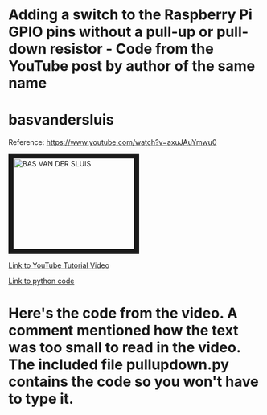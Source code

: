 # Adding a switch to the Raspberry Pi GPIO pins without a pull-up or pull-down resistor - Code from the YouTube post by author of the same name

# basvandersluis
Reference: https://www.youtube.com/watch?v=axuJAuYmwu0

<a href="http://www.youtube.com/watch?feature=player_embedded&v=axuJAuYmwu0
" target="_blank"><img src="http://img.youtube.com/vi/axuJAuYmwu0/0.jpg" 
alt="BAS VAN DER SLUIS" width="240" height="180" border="10" /></a>

[Link to YouTube Tutorial Video](https://www.youtube.com/watch?v=axuJAuYmwu0)

[Link to python code](https://github.com/pasciaks/basvandersluis/blob/master/pullupdown.py)


# Here's the code from the video.  A comment mentioned how the text was too small to read in the video.  The included file pullupdown.py contains the code so you won't have to type it.




